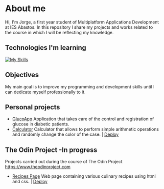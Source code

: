 # About me

<p>Hi, I'm Jorge, a first year student of Multiplatform Applications Development at IES Abastos. In this repository I share my projects and works related to the course in which I will be reflecting my knowledge.</p>

## Technologies I'm learning

[![My Skills](https://skillicons.dev/icons?i=java,js,html,css,github,git,linux,mysql,vscode&perline=9)](https://skillicons.dev)

## Objectives

<p>My main goal is to improve my programming and development skills until I can dedicate myself professionally to it.</p>


## Personal projects

- [GlucoApp](https://github.com/cokke93/AppGlucosa.git) Application that takes care of the control and registration of glucose in diabetic patients.
- [Calculator](https://github.com/cokke93/Calculadora) Calculator that allows to perform simple arithmetic operations and randomly change the color of the case. | [Deploy](https://cokke93.github.io/Calculadora/)

## The Odin Project -In progress
 
Projects carried out during the course of The Odin Project <br>
https://www.theodinproject.com <br>
- [Recipes Page](https://github.com/cokke93/odin-recipes) Web page containing various culinary recipes using html and css. | [Deploy](https://cokke93.github.io/odin-recipes/)
